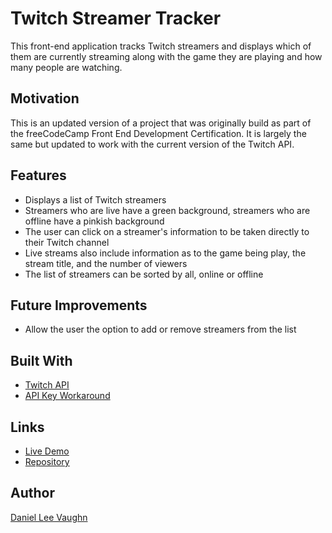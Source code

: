 # Twitch Streamer Tracker

This front-end application tracks Twitch streamers and displays which of them are currently streaming along with the game they are playing and how many people are watching.

## Motivation

This is an updated version of a project that was originally build as part of the freeCodeCamp Front End Development Certification. It is largely the same but updated to work with the current version of the Twitch API.

## Features

- Displays a list of Twitch streamers
- Streamers who are live have a green background, streamers who are offline have a pinkish background
- The user can click on a streamer's information to be taken directly to their Twitch channel
- Live streams also include information as to the game being play, the stream title, and the number of viewers
- The list of streamers can be sorted by all, online or offline

## Future Improvements

- Allow the user the option to add or remove streamers from the list

## Built With

- [Twitch API](https://dev.twitch.tv/docs/v5/reference/streams/#get-stream-by-user)
- [API Key Workaround](https://wind-bow.glitch.me/)

## Links

- [Live Demo](https://leevaughn.github.io/twitchtv-api/)
- [Repository](https://github.com/LeeVaughn/twitchtv-api)

## Author

[Daniel Lee Vaughn](https://github.com/LeeVaughn)
